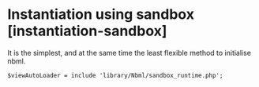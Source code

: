 # Instantiation using sandbox [instantiation-sandbox]

It is the simplest, and at the same time the least flexible method to initialise nbml.

	$viewAutoLoader = include 'library/Nbml/sandbox_runtime.php';
